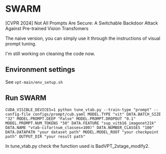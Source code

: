 # SWARM
[CVPR 2024] Not All Prompts Are Secure: A Switchable Backdoor Attack  Against Pre-trained Vision Transfomers

The naive version, you can simply use it through the instructions of visual prompt tuning.

I'm still working on cleaning the code now.


## Environment settings

See `vpt-main/env_setup.sh`


## Run SWARM

`CUDA_VISIBLE_DEVICES=1 python tune_vtab.py --train-type "prompt" --config-file configs/prompt/cub.yaml MODEL.TYPE "vit" DATA.BATCH_SIZE "32" MODEL.PROMPT.DEEP "False" MODEL.PROMPT.DROPOUT "0.1" MODEL.PROMPT.NUM_TOKENS "50" DATA.FEATURE "sup_vitb16_imagenet21k" DATA.NAME "vtab-cifar(num_classes=100)" DATA.NUMBER_CLASSES "100" DATA.DATAPATH "your dataset path" MODEL.MODEL_ROOT "your checkpoint path" OUTPUT_DIR "your result path"`

In tune_vtab.py check the function used is BadVPT_2stage_modify2.


